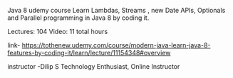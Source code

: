Java 8 udemy course
Learn Lambdas, Streams , new Date APIs, Optionals and Parallel programming in Java 8 by coding it.

Lectures: 104
Video: 11 total hours

link- https://tothenew.udemy.com/course/modern-java-learn-java-8-features-by-coding-it/learn/lecture/11154348#overview

instructor -Dilip S
Technology Enthusiast, Online Instructor
